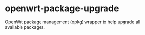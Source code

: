 # openwrt-package-upgrade

OpenWrt package management (opkg) wrapper to help upgrade all available packages.
